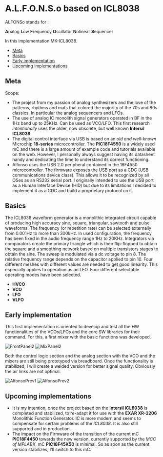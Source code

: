 # A.L.F.O.N.S.o based on ICL8038

ALFONSo stands for :

**A**nalog
**L**ow 
**F**requency 
**O**scillator 
**N**olinear 
**S**equencer 

In this implementation MK-ICL8038.

- [Meta](#meta)
- [Basics](#basics)
- [Early implementation](#early-implementation)
- [Upcoming implementations](#upcoming-implementations)

## Meta

Scope:

- The project from my passion of analog synthesizers and the love of the patterns, rhythms and mats that colored the majority of the 70s and 80s classics. In particular the analog sequencers and LFOs.
- The use of analog IC monolith signal generators operated in BF in the 1Hz band up to 25KHz. Can be used as VCO/LFO. This first research *intentionally* uses the older, now obsolete, but well known **Intersil ICL8038**.
- The digital control interface via USB is based on an *old and well-known* Microchip **18-series** microcontroller. The **PIC18F4550** is a widely used mC and there is a large amount of example code and tutorials available on the web.
  However, I personally always suggest having its datasheet handy and dedicating the time to understand its correct functioning.
- Alfonso uses the USB 2.0 peripheral contained in the 18F4550 microcontroller. The firmware exposes the USB port as a CDC (USB communications device class). This allows it to be recognized by all OSes as an RS232 serial port. I originally intended to use the USB port as a Human Interface Device (HID) but due to its limitations I decided to implement it as a CDC and build a proprietary protocol on it.
  
## Basics

The ICL8038 waveform generator is a monolithic integrated circuit capable of producing high accuracy sine, square, triangular, sawtooth and pulse waveforms. The frequency (or repetition rate) can be selected externally from 0.001Hz to more than 300kHz.
In used configuration, the frequency has been fixed in the audio frequency range 1Hz to 20KHz. Integrators via comparators create the primary triangle which is then flip-flopped to obtain the square and a smoothing network based on multiple transistors stages to obtain the sine.
The sweep is modulated via a dc voltage to pin 8. The relative frequency range depends on the capacitor applied to pin 10.
Four different meshes with different values are needed to get good linearity. This especially applies to operation as an LFO. Four different selectable operating modes have been selected.

- **HVCO**
- **VCO**
- **LFO**
- **VLFO**

## Early implementation

This first implementation is oriented to develop and test all the HW functionalities of the VCOs/LFOs and the core SW libraries for their command.
For this, a first mixer with the basic functions was developed.

![FrontPanel2](https://user-images.githubusercontent.com/122873753/219691139-56ebe908-0478-47ee-9727-a8250ba0d4af.png)
![MixPanel2](https://user-images.githubusercontent.com/122873753/219691177-673d9b65-abc1-4e9c-ae17-913530f8a1f3.png)

Both the control logic section and the analog section with the VCO and the mixers are still being prototyped via breadboard.
Once the functionality is stabilized, I will create a welded version for better signal quality. Obviously the air links are not optimal.

![AlfonsoPrev1](https://user-images.githubusercontent.com/122873753/214313627-f87d06cf-55e3-4104-a56d-350e2fd5c412.jpg)
![AlfonsoPrev2](https://user-images.githubusercontent.com/122873753/214313670-8de575b0-895b-4a02-b9fe-d2fca62c175e.jpg)

## Upcoming implementations

- It is my intention, once the project based on the **Intersil ICL8038** is completed and stabilized, to re-adapt it for use with the **EXAR XR-2206** Monolithic Function Generator.
  IC is more modern and seems to compensate for certain problems of the *ICL8038*. It is also still supported and in production.
- The impact on the Firmware of the transition of the current mC **PIC18F4450** towards the new version, currently supported by the *MCC of MPLABX*, mC **PIC18F45K50** is minimal.
  So as soon as the current version stabilizes, I'll switch to this mC.
